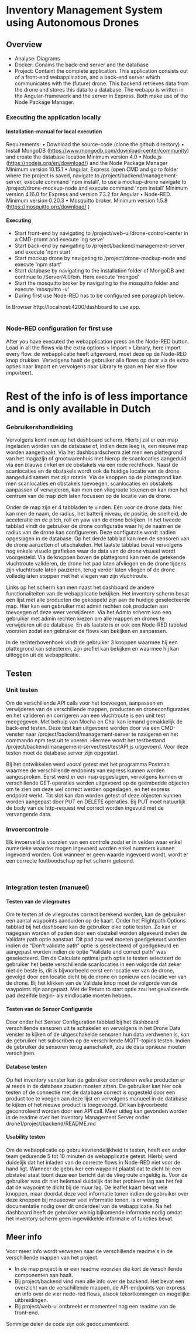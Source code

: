 # Inventory Management System using Autonomous Drones

## Overview

- Analyse: Diagrams
- Docker: Conains the back-end server and the database 
- Project: Containt the complete application. This application consists out of a front-end webapplication, and a back-end server which communicates with the (future) drone. This backend retrieves data from the drone and stores this data to a database. The webapp is written in the Angular-framework and the server in Express. Both make use of the Node Package Manager. 

### Executing the application locally
#### Installation-manual for local execution

Requirements:
•	Download the source-code (clone the github directory)
•	Install MongoDB (https://www.mongodb.com/download-center/community) and create the database location  Minimum version 4.0
•	Node.js (https://nodejs.org/en/download/) and the Node Package Manager Minimum version 10.15.1
•	Angular, Express (open CMD and go to folder where the project is saved, navigate to /project/backend/management-server, execute command 'npm install', to use a mockup-drone navigate to /project/drone-mockup-node and execute command 'npm install'
Minimum version 4.16.0 for Express and version 7.3.2 for Angular
•	Node-RED. Minimum version 0.20.3
•	Mosquitto broker. Minimum version 1.5.8 (https://mosquitto.org/download/ )
 
#### Executing
-	Start front-end by navigating to /project/web-ui/drone-control-center in a CMD-promt and execute 'ng serve'
-	Start back-end by navigating to /project/backend/management-server and execute 'npm start' 
-	Start mockup drone by navigating to /project/drone-mockup-node and execute 'npm start' 
-	Start database by navigating to the installation folder of MongoDB and continue to  /Server/4.0/bin. Here execute 'mongod' 
-	Start the mosquitto broker by navigating to the mosquitto folder and execute 'mosquitto -v'
-	During first use Node-RED has to be configured see paragraph below.

In Browser http://localhost:4200/dashboard to use app.  
 
 
### Node-RED configuration for first use
After you have executed the webapplication press on the Node-RED button. Load in all the flows via the extra options > Import > Library, here import every flow. de webapplicatie heeft uitgevoerd, moet deze op de Node-RED knop drukken. Vervolgens haalt de gebruiker alle flows op door via de extra opties   naar Import en vervolgens naar Library te gaan en hier elke flow importeert. 

# Rest of the info is of less importance and is only available in Dutch

### Gebruikershandleiding
Vervolgens komt men op het dashboard scherm. Hierbij zal er een map ingeladen worden van de database of, indien deze leeg is, een nieuwe map worden aangemaakt. Via het dashboardscherm ziet men een plattegrond van het magazijn of grootwarenhuis met hierop de scanlocaties aangeduid via een blauwe cirkel en de obstakels via een rode rechthoek. Naast de scanlocaties en de obstakels wordt ook de huidige locatie van de drone aangeduid samen met zijn rotatie. Via de knoppen op de plattegrond kan men scanlocaties en obstakels toevoegen, scanlocaties en obstakels aanpassen of verwijderen, kan men een vliegroute tekenen en kan men het centrum van de map zich laten focussen op de locatie van de drone. 

Onder de map zijn er 4 tabbladen te vinden. Eén voor de drone data: hier kan men de naam, de radius, het batterij niveau, de positie, de snelheid, de acceleratie en de pitch, roll en yaw van de drone bekijken. 
In het tweede tabblad vindt de gebruiker de drone configuratie waar hij de naam en de radius van de drone kan configureren. Deze configuratie wordt nadien opgeslagen in de database. 
Op het derde tabblad kan men de sensoren van de drone aanzetten of uitschakelen. 
Het laatste tabblad bevat vervolgens nog enkele visuele grafieken waar de data van de drone visueel wordt voorgesteld.
Via de knoppen boven de plattegrond kan men de getekende vluchtroute valideren, de drone het pad laten afvliegen en de drone tijdens zijn vluchtroute laten pauzeren, terug verder laten vliegen of de drone volledig laten stoppen met het vliegen van zijn vluchtroute.

Links op het scherm kan men naast het dashboard de andere functionaliteiten van de webapplicatie bekijken. Het inventory scherm bevat een lijst met alle producten die gekoppeld zijn aan de huidige geselecteerde map. Hier kan een gebruiker met admin rechten ook producten aan toevoegen of deze weer verwijderen.
Via het Admin scherm kan een gebruiker met admin rechten kiezen om alle mappen en drones te verwijderen uit de database. 
En als laatste is er ook een Node-RED tabblad voorzien zodat een gebruiker de flows kan bekijken en aanpassen.

In de rechterbovenhoek vindt de gebruiker 3 knoppen waarmee hij een plattegrond kan selecteren, zijn profiel kan bekijken en waarmee hij kan uitloggen uit de webapplicatie.


## Testen

### Unit testen
Om de verschillende API calls voor het toevoegen, aanpassen en verwijderen van de verschillende mappen, producten en droneconfiguraties en het valideren en corrigeren van een vluchtroute is een unit test meegegeven. Met behulp van Mocha en Chai kan iemand gemakkelijk de back-end testen. Deze test kan uitgevoerd worden door via een CMD-venster naar /project/backend/management-server te navigeren en het commando npm test uit te voeren. Hiermee wordt het testbestand /project/backend/management-server/test/testAPI.js uitgevoerd. Voor deze testen moet de database server zijn opgestart.

Bij het ontwikkelen werd vooral getest met het programma Postman waarmee de verschillende endpoints van express kunnen worden aangesproken. Eerst werd er een map opgeslagen, vervolgens kunnen er verschillende GET-operaties worden uitgevoerd op de geëmbedde objecten om te zien om deze wel correct werden opgeslagen, en het express endpoint werkt. Tot slot kan dan worden getest of deze objecten kunnen worden aangepast door PUT en DELETE operaties. Bij PUT moet natuurlijk de body van de http-request wel correct worden ingevuld met de vervangende data.

### Invoercontrole
Elk invoerveld is voorzien van een controle zodat er in velden waar enkel numerieke waardes mogen ingevoerd worden enkel nummers kunnen ingevoerd worden. Ook wanneer er geen waarde ingevoerd wordt, wordt er een correcte foutboodschap op het scherm getoond.

 
### Integration testen (manueel)
#### Testen van de vliegroutes
Om te testen of de vliegroutes correct berekend worden, kan de gebruiker een aantal waypoints aanduiden op de kaart. Onder het Flightpath Options tabblad bij het dashboard kan de gebruiker elke optie testen. Zo kan er nagegaan worden of paden door een obstakel worden afgekeurd indien de Validate path optie aanstaat. Dit pad zou wel moeten goedgekeurd worden indien de “Don’t validate path” optie is geselecteerd of goedgekeurd en aangepast worden indien de optie “Validate and correct path” was geselecteerd. Om de Calculate optimal path optie te testen selecteert de gebruiker het beste verschillende scanlocaties in een volgorde dat zeker niet de beste is, dit is bijvoorbeeld eerst een locatie ver van de drone, gevolgd door een locatie dicht bij de drone en opnieuw een locatie ver van de drone. Bij het klikken van de Validate knop moet de volgorde van de waypoints zijn aangepast. Met de Return to start optie zou het gevalideerde pad dezelfde begin- als eindlocatie moeten hebben.

#### Testen van de Sensor Configuratie
Door onder het Sensor Configuration tabblad bij het dashboard verschillende sensoren uit te schakelen en vervolgens in het Drone Data venster te kijken of de uitgeschakelde sensoren hun data verdwenen is, kan de gebruiker het subscriben op de verschillende MQTT-topics testen. Indien de gebruiker de sensoren terug aanschakelt, zou de data opnieuw moeten verschijnen.

#### Database testen
Op het inventory venster kan de gebruiker controleren welke producten er al reeds in de database zouden moeten zitten. De gebruiker kan hier ook testen of de connectie met de database correct is opgesteld door een product toe te voegen aan deze lijst en vervolgens manueel in de database te kijken of het nieuwe product is toegevoegd. Dit kan bijvoorbeeld gecontroleerd worden door een API call. Meer uitleg kan gevonden worden in de readme over het Inventory Management Server onder drone1/project/backend/README.md

#### Usability testen
Om de webapplicatie op gebruiksvriendelijkheid te testen, heeft een ander team gedurende 5 tot 10 minuten de webapplicatie getest. Hierbij werd duidelijk dat het inladen van de correcte flows in Node-RED niet voor de hand ligt. 
Wanneer de gebruiker een waypoint plaatst dat te dicht bij een obstakel staat toont deze een bericht dat de vliegroute ongeldig is. Voor de gebruiker was dit niet helemaal duidelijk dat het probleem lag aan het feit dat de waypoint te dicht bij de muur lag. De leaflet kaart bevat vele knoppen, maar doordat deze veel informatie tonen indien de gebruiker over deze knoppen bij mouseover veel informatie tonen, is er weinig documentatie nodig over dit onderdeel van de webapplicatie.
Na het dashboard heeft de gebruiker weinig bijkomende informatie nodig omdat het inventory scherm geen ingewikkelde informatie of functies bevat. 

## Meer info

Voor meer info wordt verwezen naar de verschillende readme's in de verschillende mappen van het project. 
* In de map project is er een readme voorzien die kort de verschillende componenten aan haalt.
* Bij project/backend vind men alle info over de backend. Het bevat een overzicht van de verschillende mappen, de API-endpoints van express en info over de vier node-red flows, alsook tekortkomingen en mogelijke uitbreidingen.
* Bij project/web-ui ontbreekt er momenteel nog een readme van de front-end.

Sommige delen de code zijn ook gedocumenteerd.
